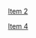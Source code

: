 [Item 2](https://github.com/hryesf/effective-java-series/tree/master/Item2)

[Item 4](https://github.com/hryesf/effective-java-series/tree/master/Item4)
